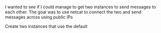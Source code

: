 I wanted to see if I could manage to get two instances to send messages to each other.
The goal was to use netcat to connect the two and send messages across using public IPs

Create two instances that use the default 
